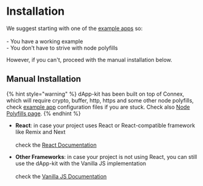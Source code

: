 # Installation

&#x20;We suggest starting with one of the [example apps](https://github.com/vechain/vechain-dapp-kit/tree/main/examples) so:\
\
\- You have a working example\
\- You don't have to strive with node polyfills

However, if you can't, proceed with the manual installation below.

## Manual Installation

{% hint style="warning" %}
dApp-kit has been built on top of Connex, which will require crypto, buffer, http, https and some other node polyfills, check [example app](https://github.com/vechain/vechain-dapp-kit/tree/main/examples) configuration files if you are stuck. Check also [Node Polyfills page](https://app.gitbook.com/o/H9uzTvrkiE3RQA6J88ka/s/HKk8xWsgscVhGUM2fb7S/\~/changes/1/developer-resources/sdks-and-providers/dapp-kit/dapp-kit-1/node-polyfills).&#x20;
{% endhint %}

* **React**: in case your project uses React or React-compatible framework like Remix and Next\
  \
  check the [React Documentation](react/installation.md)



* **Other Frameworks**: in case your project is not using React, you can still use the dApp-kit with the Vanilla JS implementation\
  \
  check the [Vanilla JS Documentation](vanilla/installation.md)
